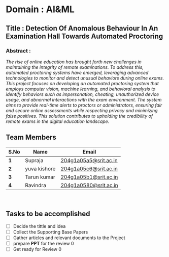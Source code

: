# Domain : AI&ML
## Title : Detection Of Anomalous Behaviour In An Examination Hall Towards Automated Proctoring 
### Abstract :
*The rise of online education has brought forth new challenges in maintaining the integrity of remote examinations. To address this, automated proctoring systems have emerged, leveraging advanced technologies to monitor and detect unusual behaviors during online exams. This project focuses on developing an automated proctoring system that employs computer vision, machine learning, and behavioral analysis to identify behaviors such as impersonation, cheating, unauthorized device usage, and abnormal interactions with the exam environment. The system aims to provide real-time alerts to proctors or administrators, ensuring fair and secure online assessments while respecting privacy and minimizing false positives. This solution contributes to upholding the credibility of remote exams in the digital education landscape.*


## Team Members
 S.No| Name     | Email          |
 --| -------- | -------------- |
 **1**| Supraja | 204g1a05a5@srit.ac.in |
 **2**| yuva kishore | 204g1a05c6@srit.ac.in |
 **3**| Tarun kumar | 204g1a05b1@srit.ac.in|
 **4**| Ravindra |204g1a0580@srit.ac.in|

<br>

## Tasks to be accomplished
 <!-- Task List -->
* [ ] Decide the tittle and idea 
* [ ] Collect the Supporting Base Papers
* [ ] Gather articles and relevant documents to the Project
* [ ] prepare **PPT** for the review 0
* [ ] Get  ready for Review 0

